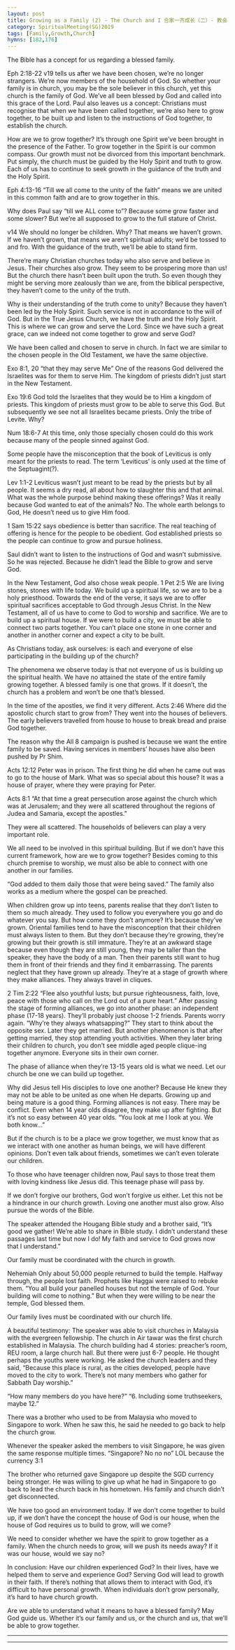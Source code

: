 ```yaml
---
layout: post
title: Growing as a Family (2) - The Church and I 合家一齐成长（二）- 教会与我
category: SpiritualMeeting(SG)2019
tags: [Family,Growth,Church]
hymns: [182,176]
---
```


The Bible has a concept for us regarding a blessed family. 

Eph 2:18-22
v19 tells us after we have been chosen, we’re no longer strangers. We’re now members of the household of God. So whether your family is in church, you may be the sole believer in this church, yet this church is the family of God. We’ve all been blessed by God and called into this grace of the Lord. Paul also leaves us a concept: Christians must recognise that when we have been called together, we’re also here to grow together, to be built up and listen to the instructions of God together, to establish the church. 

How are we to grow together? It’s through one Spirit we’ve been brought in the presence of the Father. To grow together in the Spirit is our common compass. Our growth must not be divorced from this important benchmark. Put simply, the church must be guided by the Holy Spirit and truth to grow. Each of us has to continue to seek growth in the guidance of the truth and the Holy Spirit. 

Eph 4:13-16
“Till we all come to the unity of the faith” means we are united in this common faith and are to grow together in this. 

Why does Paul say “till we ALL come to”? Because some grow faster and some slower? But we’re all supposed to grow to the full stature of Christ. 

v14 We should no longer be children. Why? That means we haven’t grown. If we haven’t grown, that means we aren’t spiritual adults; we’d be tossed to and fro. With the guidance of the truth, we’ll be able to stand firm. 

There’re many Christian churches today who also serve and believe in Jesus. Their churches also grow. They seem to be prospering more than us! But the church there hasn’t been built upon the truth. So even though they might be serving more zealously than we are, from the biblical perspective, they haven’t come to the unity of the truth. 

Why is their understanding of the truth come to unity? Because they haven’t been led by the Holy Spirit. Such service is not in accordance to the will of God. But in the True Jesus Church, we have the truth and the Holy Spirit. This is where we can grow and serve the Lord. Since we have such a great grace, can we indeed not come together to grow and serve God?

We have been called and chosen to serve in church. In fact we are similar to the chosen people in the Old Testament, we have the same objective.

Exo 8:1, 20
“that they may serve Me”
One of the reasons God delivered the Israelites was for them to serve Him. The kingdom of priests didn’t just start in the New Testament. 

Exo 19:6
God told the Israelites that they would be to Him a kingdom of priests. This kingdom of priests must grow to be able to serve this God. But subsequently we see not all Israelites became priests. Only the tribe of Levite. Why?

Num 18:6-7
At this time, only those specially chosen could do this work because many of the people sinned against God. 

Some people have the misconception that the book of Leviticus is only meant for the priests to read. The term ‘Leviticus’ is only used at the time of the Septuagint(?). 

Lev 1:1-2
Leviticus wasn’t just meant to be read by the priests but by all people. It seems a dry read, all about how to slaughter this and that animal. What was the whole purpose behind making these offerings? Was it really because God wanted to eat of the animals? No. The whole earth belongs to God, He doesn’t need us to give Him food. 

1 Sam 15:22 says obedience is better than sacrifice. The real teaching of offering is hence for the people to be obedient. God established priests so the people can continue to grow and pursue holiness. 

Saul didn’t want to listen to the instructions of God and wasn’t submissive. So he was rejected. Because he didn’t lead the Bible to grow and serve God. 

In the New Testament, God also chose weak people.
1 Pet 2:5
We are living stones, stones with life today. We build up a spiritual life, so we are to be a holy priesthood. Towards the end of the verse, it says we are to offer spiritual sacrifices acceptable to God through Jesus Christ. In the New Testament, all of us have to come to God to worship and sacrifice. We are to build up a spiritual house. If we were to build a city, we must be able to connect two parts together. You can’t place one stone in one corner and another in another corner and expect a city to be built. 

As Christians today, ask ourselves: is each and everyone of else participating in the building up of the church?

The phenomena we observe today is that not everyone of us is building up the spiritual health. We have no attained the state of the entire family growing together. A blessed family is one that grows. If it doesn’t, the church has a problem and won’t be one that’s blessed. 

In the time of the apostles, we find it very different. 
Acts 2:46
Where did the apostolic church start to grow from? They went into the houses of believers. The early believers travelled from house to house to break bread and praise God together. 

The reason why the All 8 campaign is pushed is because we want the entire family to be saved. Having services in members’ houses have also been pushed by Pr Shim.

Acts 12:12
Peter was in prison. The first thing he did when he came out was to go to the house of Mark. What was so special about this house? It was a house of prayer, where they were praying for Peter. 

Acts 8:1
“At that time a great persecution arose against the church which was at Jerusalem; and they were all scattered throughout the regions of Judea and Samaria, except the apostles.”

They were all scattered. The households of believers can play a very important role. 

We all need to be involved in this spiritual building. But if we don’t have this current framework, how are we to grow together? Besides coming to this church premise to worship, we must also be able to connect with one another in our families.

“God added to them daily those that were being saved.”
The family also works as a medium where the gospel can be preached. 

When children grow up into teens, parents realise that they don’t listen to them so much already. They used to follow you everywhere you go and do whatever you say. But how come they don’t anymore? It’s because they’ve grown. Oriental families tend to have the misconception that their children must always listen to them. But they don’t because they’re growing, they’re growing but their growth is still immature. They’re at an awkward stage because even though they are still young, they may be taller than the speaker, they have the body of a man. Then their parents still want to hug them in front of their friends and they find it embarrassing. The parents neglect that they have grown up already. They’re at a stage of growth where they make alliances. They always travel in cliques. 

2 Tim 2:22
“Flee also youthful lusts; but pursue righteousness, faith, love, peace with those who call on the Lord out of a pure heart.”
After passing the stage of forming alliances, we go into another phase: an independent phase (17-18 years). They’ll probably just choose 1-2 friends. Parents worry again. “Why’re they always whatsapping?” They start to think about the opposite sex. Later they get married. But another phenomenon is that after getting married, they stop attending youth activities. When they later bring their children to church, you don’t see middle aged people clique-ing together anymore. Everyone sits in their own corner. 

The phase of alliance when they’re 13-15 years old is what we need. Let our church be one we can build up together. 

Why did Jesus tell His disciples to love one another? Because He knew they may not be able to be united as one when He departs. Growing up and being mature is a good thing. Forming alliances is not easy. There may be conflict. Even when 14 year olds disagree, they make up after fighting. But it’s not so easy between 40 year olds. “You look at me I look at you. We both know...” 

But if the church is to be a place we grow together, we must know that as we interact with one another as human beings, we will have different opinions. Don’t even talk about friends, sometimes we can’t even tolerate our children. 

To those who have teenager children now, Paul says to those treat them with loving kindness like Jesus did. This teenage phase will pass by. 

If we don’t forgive our brothers, God won’t forgive us either. Let this not be a hindrance in our church growth. Loving one another must also grow. Also pursue the words of the Bible. 

The speaker attended the Hougang Bible study and a brother said, “It’s good we gather! We’re able to share in Bible study. I didn’t understand these passages last time but now I do! My faith and service to God grows now that I understand.”

Our family must be coordinated with the church in growth. 

Nehemiah
Only about 50,000 people returned to build the temple. Halfway through, the people lost faith. Prophets like Haggai were raised to rebuke them. “You all build your panelled houses but not the temple of God. Your building will come to nothing.” But when they were willing to be near the temple, God blessed them. 

Our family lives must be coordinated with our church life. 

A beautiful testimony:
The speaker was able to visit churches in Malaysia with the evergreen fellowship. The church in Air tawar was the first church established in Malaysia. The church building had 4 stories: preacher’s room, REU room, a large church hall. But there were just 6-7 people. He thought perhaps the youths were working. He asked the church leaders and they said, “Because this place is rural, as the cities developed, people have moved to the city to work. There’s not many members who gather for Sabbath Day worship.”

“How many members do you have here?”
“6. Including some truthseekers, maybe 12.”

There was a brother who used to be from Malaysia who moved to Singapore to work. When he saw this, he said he needed to go back to help the church grow. 

Whenever the speaker asked the members to visit Singapore, he was given the same response multiple times. “Singapore? No no no” LOL because the currency 3:1

The brother who returned gave Singapore up despite the SGD currency being stronger. He was willing to give up what he had in Singapore to go back to lead the church back in his hometown. His family and church didn’t get disconnected. 

We have too good an environment today. If we don’t come together to build up, if we don’t have the concept the house of God is our house, when the house of God requires us to build to grow, will we come?

We need to consider whether we have the spirit to grow together as a family. When the church needs to grow, will we push its needs away? If it was our house, would we say no? 

In conclusion:
Have our children experienced God? In their lives, have we helped them to serve and experience God? Serving God will lead to growth in their faith. If there’s nothing that allows them to interact with God, it’s difficult to have personal growth. When individuals don’t grow personally, it’s hard to have church growth.  

Are we able to understand what it means to have a blessed family? May God guide us. Whether it’s our family and us, or the church and us, that we’ll be able to grow together. 



----
****
